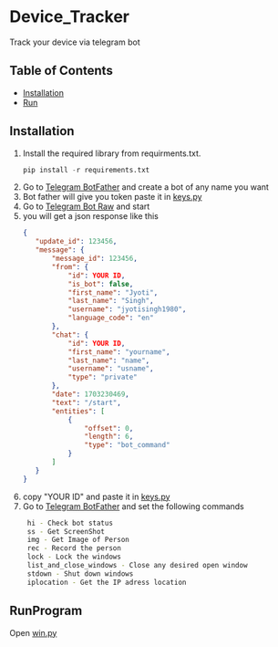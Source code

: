 # Device_Tracker
Track your device via telegram bot

## Table of Contents

- [Installation](#installation)
- [Run](#RunProgram)

## Installation

1. Install the required library from requirments.txt.
   ```python
   pip install -r requirements.txt
2. Go to [Telegram BotFather](https://telegram.me/BotFather) and create a bot of any name you want
3. Bot father will give you token paste it in [keys.py](/keys.py)
4. Go to [Telegram Bot Raw](https://t.me/RawDataBot) and start
5. you will get a json response like this
    ```json
   {
       "update_id": 123456,
       "message": {
           "message_id": 123456,
           "from": {
               "id": YOUR ID,
               "is_bot": false,
               "first_name": "Jyoti",
               "last_name": "Singh",
               "username": "jyotisingh1980",
               "language_code": "en"
           },
           "chat": {
               "id": YOUR ID,
               "first_name": "yourname",
               "last_name": "name",
               "username": "usname",
               "type": "private"
           },
           "date": 1703230469,
           "text": "/start",
           "entities": [
               {
                   "offset": 0,
                   "length": 6,
                   "type": "bot_command"
               }
           ]
       }
   }
6. copy "YOUR ID" and paste it in [keys.py](/keys.py)
7. Go to [Telegram BotFather](https://telegram.me/BotFather) and set the following commands
   ```bash
    hi - Check bot status
    ss - Get ScreenShot
    img - Get Image of Person
    rec - Record the person
    lock - Lock the windows
    list_and_close_windows - Close any desired open window
    stdown - Shut down windows
    iplocation - Get the IP adress location

## RunProgram
   Open [win.py](win.py)
   
   
